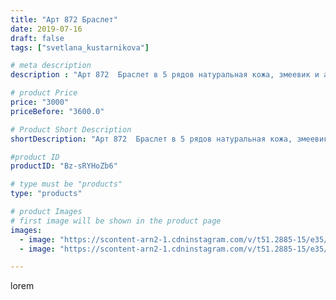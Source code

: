 ```yaml
---
title: "Арт 872 Браслет"
date: 2019-07-16
draft: false
tags: ["svetlana_kustarnikova"]

# meta description
description : "Арт 872  Браслет в 5 рядов натуральная кожа, змеевик и агат. Продано"

# product Price
price: "3000"
priceBefore: "3600.0"

# Product Short Description
shortDescription: "Арт 872  Браслет в 5 рядов натуральная кожа, змеевик и агат. Продано"

#product ID
productID: "Bz-sRYHoZb6"

# type must be "products"
type: "products"

# product Images
# first image will be shown in the product page
images:
  - image: "https://scontent-arn2-1.cdninstagram.com/v/t51.2885-15/e35/s1080x1080/66311126_200606597595181_1342609127602993951_n.jpg?tp=1&_nc_ht=scontent-arn2-1.cdninstagram.com&_nc_cat=101&_nc_ohc=yJ8UkeuToUAAX8D2m1S&oh=94309d5d9f335f668f4356a029c7c380&oe=606BD061&ig_cache_key=MjA4OTMwMTk3ODg5NjMyNjA4OA%3D%3D.2"
  - image: "https://scontent-arn2-1.cdninstagram.com/v/t51.2885-15/e35/s1080x1080/65636938_2277547552365779_1052264932861674528_n.jpg?tp=1&_nc_ht=scontent-arn2-1.cdninstagram.com&_nc_cat=111&_nc_ohc=xyXrpNCsnSgAX_Tt3a6&oh=99e7f693c4e6b5ff1a9496d802fae8ba&oe=6069A2DD&ig_cache_key=MjA4OTMwMTk3ODkwNDU4MDg3Mw%3D%3D.2"

---
```

lorem

